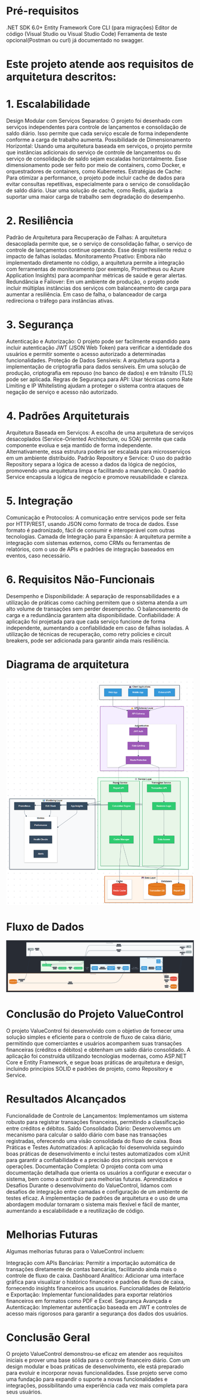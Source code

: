 # Pré-requisitos
.NET SDK 6.0+
Entity Framework Core CLI (para migrações)
Editor de código (Visual Studio ou Visual Studio Code)
Ferramenta de teste opcional(Postman ou curl) já documentado no swagger.

# Este projeto atende aos requisitos de arquitetura descritos:

# 1. Escalabilidade
Design Modular com Serviços Separados: O projeto foi desenhado com serviços independentes para controle de lançamentos e consolidação de saldo diário. Isso permite que cada serviço escale de forma independente conforme a carga de trabalho aumenta.
Possibilidade de Dimensionamento Horizontal: Usando uma arquitetura baseada em serviços, o projeto permite que instâncias adicionais do serviço de controle de lançamentos ou do serviço de consolidação de saldo sejam escaladas horizontalmente. Esse dimensionamento pode ser feito por meio de containers, como Docker, e orquestradores de containers, como Kubernetes.
Estratégias de Cache: Para otimizar a performance, o projeto pode incluir cache de dados para evitar consultas repetitivas, especialmente para o serviço de consolidação de saldo diário. Usar uma solução de cache, como Redis, ajudaria a suportar uma maior carga de trabalho sem degradação do desempenho.
# 2. Resiliência
Padrão de Arquitetura para Recuperação de Falhas: A arquitetura desacoplada permite que, se o serviço de consolidação falhar, o serviço de controle de lançamentos continue operando. Esse design resiliente reduz o impacto de falhas isoladas.
Monitoramento Proativo: Embora não implementado diretamente no código, a arquitetura permite a integração com ferramentas de monitoramento (por exemplo, Prometheus ou Azure Application Insights) para acompanhar métricas de saúde e gerar alertas.
Redundância e Failover: Em um ambiente de produção, o projeto pode incluir múltiplas instâncias dos serviços com balanceamento de carga para aumentar a resiliência. Em caso de falha, o balanceador de carga redireciona o tráfego para instâncias ativas.
# 3. Segurança
Autenticação e Autorização: O projeto pode ser facilmente expandido para incluir autenticação JWT (JSON Web Token) para verificar a identidade dos usuários e permitir somente o acesso autorizado a determinadas funcionalidades.
Proteção de Dados Sensíveis: A arquitetura suporta a implementação de criptografia para dados sensíveis. Em uma solução de produção, criptografia em repouso (no banco de dados) e em trânsito (TLS) pode ser aplicada.
Regras de Segurança para API: Usar técnicas como Rate Limiting e IP Whitelisting ajudam a proteger o sistema contra ataques de negação de serviço e acesso não autorizado.
# 4. Padrões Arquiteturais
Arquitetura Baseada em Serviços: A escolha de uma arquitetura de serviços desacoplados (Service-Oriented Architecture, ou SOA) permite que cada componente evolua e seja mantido de forma independente. Alternativamente, essa estrutura poderia ser escalada para microsserviços em um ambiente distribuído.
Padrão Repository e Service: O uso do padrão Repository separa a lógica de acesso a dados da lógica de negócios, promovendo uma arquitetura limpa e facilitando a manutenção. O padrão Service encapsula a lógica de negócio e promove reusabilidade e clareza.
# 5. Integração
Comunicação e Protocolos: A comunicação entre serviços pode ser feita por HTTP/REST, usando JSON como formato de troca de dados. Esse formato é padronizado, fácil de consumir e interoperável com outras tecnologias.
Camada de Integração para Expansão: A arquitetura permite a integração com sistemas externos, como CRMs ou ferramentas de relatórios, com o uso de APIs e padrões de integração baseados em eventos, caso necessário.
# 6. Requisitos Não-Funcionais
Desempenho e Disponibilidade: A separação de responsabilidades e a utilização de práticas como caching permitem que o sistema atenda a um alto volume de transações sem perder desempenho. O balanceamento de carga e a redundância garantem alta disponibilidade.
Confiabilidade: A aplicação foi projetada para que cada serviço funcione de forma independente, aumentando a confiabilidade em caso de falhas isoladas. A utilização de técnicas de recuperação, como retry policies e circuit breakers, pode ser adicionada para garantir ainda mais resiliência.

# Diagrama de arquitetura
![Diagrama de arquitettura](https://github.com/kcedd34/ValueControl/blob/main/projectValueControl.png)

# Fluxo de Dados
![Diagrama de arquitettura](https://github.com/kcedd34/ValueControl/blob/main/projectValueControlDataFlow.png)

# Conclusão do Projeto ValueControl
O projeto ValueControl foi desenvolvido com o objetivo de fornecer uma solução simples e eficiente para o controle de fluxo de caixa diário, permitindo que comerciantes e usuários acompanhem suas transações financeiras (créditos e débitos) e obtenham um saldo diário consolidado. A aplicação foi construída utilizando tecnologias modernas, como ASP.NET Core e Entity Framework, e segue boas práticas de arquitetura e design, incluindo princípios SOLID e padrões de projeto, como Repository e Service.

# Resultados Alcançados
Funcionalidade de Controle de Lançamentos: Implementamos um sistema robusto para registrar transações financeiras, permitindo a classificação entre créditos e débitos.
Saldo Consolidado Diário: Desenvolvemos um mecanismo para calcular o saldo diário com base nas transações registradas, oferecendo uma visão consolidada do fluxo de caixa.
Boas Práticas e Testes Automatizados: A aplicação foi desenvolvida seguindo boas práticas de desenvolvimento e inclui testes automatizados com xUnit para garantir a confiabilidade e a precisão dos principais serviços e operações.
Documentação Completa: O projeto conta com uma documentação detalhada que orienta os usuários a configurar e executar o sistema, bem como a contribuir para melhorias futuras.
Aprendizados e Desafios
Durante o desenvolvimento do ValueControl, lidamos com desafios de integração entre camadas e configuração de um ambiente de testes eficaz. A implementação de padrões de arquitetura e o uso de uma abordagem modular tornaram o sistema mais flexível e fácil de manter, aumentando a escalabilidade e a reutilização de código.

# Melhorias Futuras
Algumas melhorias futuras para o ValueControl incluem:

Integração com APIs Bancárias: Permitir a importação automática de transações diretamente de contas bancárias, facilitando ainda mais o controle de fluxo de caixa.
Dashboard Analítico: Adicionar uma interface gráfica para visualizar o histórico financeiro e padrões de fluxo de caixa, fornecendo insights financeiros aos usuários.
Funcionalidades de Relatório e Exportação: Implementar funcionalidades para exportar relatórios financeiros em formatos como PDF e Excel.
Segurança Avançada e Autenticação: Implementar autenticação baseada em JWT e controles de acesso mais rigorosos para garantir a segurança dos dados dos usuários.

# Conclusão Geral
O projeto ValueControl demonstrou-se eficaz em atender aos requisitos iniciais e prover uma base sólida para o controle financeiro diário. Com um design modular e boas práticas de desenvolvimento, ele está preparado para evoluir e incorporar novas funcionalidades. Esse projeto serve como uma fundação para expandir o suporte a novas funcionalidades e integrações, possibilitando uma experiência cada vez mais completa para seus usuários.
